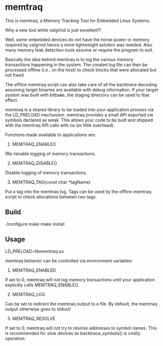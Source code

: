 memtraq
=======

This is memtraq, a Memory Tracking Tool for Embedded Linux Systems.

Why a new tool while valgrind is just excellent?!

Well, some embedded devices do not have the horse power or memory required by
valgrind hence a more lightweight solution was needed. Also many memory leak
detection tools assume or require the program to exit.

Basically the idea behind memtraq is to log the various memory transactions
happening in the system. The created log file can then be processed offline
(i.e., on the host) to check blocks that were allocated but not freed.

The offline memtraq script can also take care of all the backtrace decoding
assuming target binaries are available with debug information. If your
target system was built with bitbake, the staging directory can be used to
that effect.

memtraq is a shared library to be loaded into your application process via
the LD\_PRELOAD mechanism. memtraq provides a small API exported via symbols
declared as weak. This allows your code to be built and shipped with the
memtraq API calls with no (or little overhead).

Functions made available to applications are:

1) MEMTRAQ\_ENABLE()

(Re-)enable logging of memory transactions.

2) MEMTRAQ\_DISABLE()

Disable logging of memory transactions.

3) MEMTRAQ\_TAG(const char \*tagName)

Put a tag into the memtraq log. Tags can be used by the offline memtraq
script to check allocations between two tags.

Build
-----

./configure
make
make install

Usage
-----

LD\_PRELOAD=libmemtraq.so <application>

memtraq behavior can be controlled via environment variables:

1) MEMTRAQ\_ENABLED

If set to 0, memtraq will not log memory transactions until your application
explicitly calls MEMTRAQ\_ENABLE().

2) MEMTRAQ\_LOG

Can be set to redirect the memtraq output to a file. By default, the memtraq
output otherwise goes to stdout!

3) MEMTRAQ\_RESOLVE

If set to 0, memtraq will not try to resolve addresses to symbol names. This
is recommended for slow devices as backtrace\_symbols() is costly operation.

